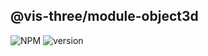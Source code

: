 ## @vis-three/module-object3d

<p>
   <img alt="NPM" src="https://img.shields.io/npm/l/@vis-three/module-object3d?color=blue">
   <img alt="version" src="https://img.shields.io/npm/v/@vis-three/module-object3d">
</p>
